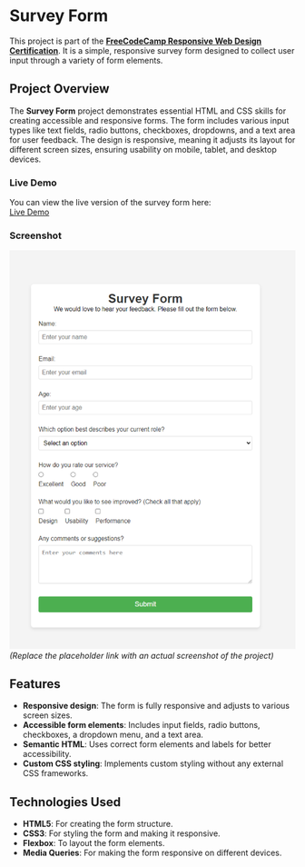# Survey Form

This project is part of the **[FreeCodeCamp Responsive Web Design Certification](https://www.freecodecamp.org/learn/)**. It is a simple, responsive survey form designed to collect user input through a variety of form elements.

## Project Overview

The **Survey Form** project demonstrates essential HTML and CSS skills for creating accessible and responsive forms. The form includes various input types like text fields, 
radio buttons, checkboxes, dropdowns, and a text area for user feedback. The design is responsive, meaning it adjusts its layout for different screen sizes, ensuring usability on mobile, 
tablet, and desktop devices.

### Live Demo

You can view the live version of the survey form here:  
[Live Demo](#)

### Screenshot
![Survey Form Screenshot](https://github.com/Kelv48/Survey-Form/blob/main/SurveyForm.png)  
*(Replace the placeholder link with an actual screenshot of the project)*

## Features

- **Responsive design**: The form is fully responsive and adjusts to various screen sizes.
- **Accessible form elements**: Includes input fields, radio buttons, checkboxes, a dropdown menu, and a text area.
- **Semantic HTML**: Uses correct form elements and labels for better accessibility.
- **Custom CSS styling**: Implements custom styling without any external CSS frameworks.

## Technologies Used

- **HTML5**: For creating the form structure.
- **CSS3**: For styling the form and making it responsive.
- **Flexbox**: To layout the form elements.
- **Media Queries**: For making the form responsive on different devices.
